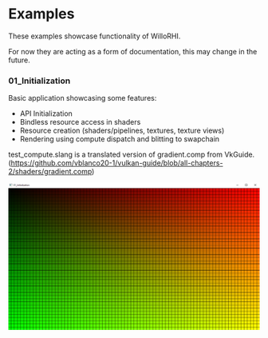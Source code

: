 # Examples
These examples showcase functionality of WilloRHI.

For now they are acting as a form of documentation, this may change in the future.

### 01_Initialization
Basic application showcasing some features:
- API Initialization
- Bindless resource access in shaders
- Resource creation (shaders/pipelines, textures, texture views)
- Rendering using compute dispatch and blitting to swapchain

test_compute.slang is a translated version of gradient.comp from VkGuide.\
(https://github.com/vblanco20-1/vulkan-guide/blob/all-chapters-2/shaders/gradient.comp)

![Screenshot of 01_Initialization](screenshots/01_Initialization.png)
